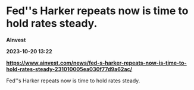 # Fed''s Harker repeats now is time to hold rates steady.
**AInvest**

**2023-10-20 13:22**

**https://www.ainvest.com/news/fed-s-harker-repeats-now-is-time-to-hold-rates-steady-231010005ea030f77d9a62ac/**

Fed''s Harker repeats now is time to hold rates steady.